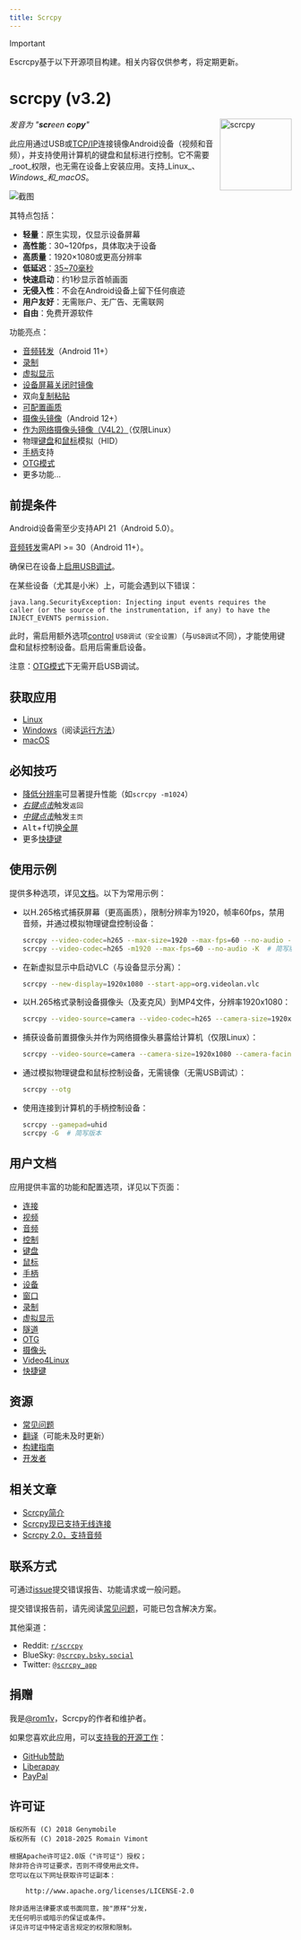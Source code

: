 ```yaml
---
title: Scrcpy
---
```


> [!IMPORTANT]
> Escrcpy基于以下开源项目构建。相关内容仅供参考，将定期更新。

# scrcpy (v3.2)

<img src="https://cdn.jsdelivr.net/gh/Genymobile/scrcpy@master/app/data/icon.svg" width="128" height="128" alt="scrcpy" align="right" />

_发音为 "**scr**een **c**o**py**"_

此应用通过USB或[TCP/IP](/zhHans/reference/scrcpy/connection#tcpip-wireless)连接镜像Android设备（视频和音频），并支持使用计算机的键盘和鼠标进行控制。它不需要_root_权限，也无需在设备上安装应用。支持_Linux_、_Windows_和_macOS_。

![截图](https://cdn.jsdelivr.net/gh/Genymobile/scrcpy@master/assets/screenshot-debian-600.jpg)

其特点包括：

 - **轻量**：原生实现，仅显示设备屏幕
 - **高性能**：30~120fps，具体取决于设备
 - **高质量**：1920×1080或更高分辨率
 - **低延迟**：[35~70毫秒][lowlatency]
 - **快速启动**：约1秒显示首帧画面
 - **无侵入性**：不会在Android设备上留下任何痕迹
 - **用户友好**：无需账户、无广告、无需联网
 - **自由**：免费开源软件

[lowlatency]: https://github.com/Genymobile/scrcpy/pull/646

功能亮点：
 - [音频转发](/zhHans/reference/scrcpy/audio)（Android 11+）
 - [录制](/zhHans/reference/scrcpy/recording)
 - [虚拟显示](/zhHans/reference/scrcpy/virtual_display)
 - [设备屏幕关闭时镜像](/zhHans/reference/scrcpy/device#turn-screen-off)
 - 双向[复制粘贴](/zhHans/reference/scrcpy/control#copy-paste)
 - [可配置画质](/zhHans/reference/scrcpy/video)
 - [摄像头镜像](/zhHans/reference/scrcpy/camera)（Android 12+）
 - [作为网络摄像头镜像（V4L2）](/zhHans/reference/scrcpy/v4l2)（仅限Linux）
 - 物理[键盘][hid-keyboard]和[鼠标][hid-mouse]模拟（HID）
 - [手柄](/zhHans/reference/scrcpy/gamepad)支持
 - [OTG模式](/zhHans/reference/scrcpy/otg)
 - 更多功能…

[hid-keyboard]: /zhHans/reference/scrcpy/keyboard#physical-keyboard-simulation
[hid-mouse]: /zhHans/reference/scrcpy/mouse#physical-mouse-simulation

## 前提条件

Android设备需至少支持API 21（Android 5.0）。

[音频转发](/zhHans/reference/scrcpy/audio)需API >= 30（Android 11+）。

确保已在设备上[启用USB调试][enable-adb]。

[enable-adb]: https://developer.android.com/studio/debug/dev-options#enable

在某些设备（尤其是小米）上，可能会遇到以下错误：

```
java.lang.SecurityException: Injecting input events requires the caller (or the source of the instrumentation, if any) to have the INJECT_EVENTS permission.
```

此时，需启用额外选项[control] `USB调试（安全设置）`（与`USB调试`不同），才能使用键盘和鼠标控制设备。启用后需重启设备。

[control]: https://github.com/Genymobile/scrcpy/issues/70#issuecomment-373286323

注意：[OTG模式](/zhHans/reference/scrcpy/otg)下无需开启USB调试。


## 获取应用

 - [Linux](/zhHans/reference/scrcpy/linux)
 - [Windows](/zhHans/reference/scrcpy/windows)（阅读[运行方法](/zhHans/reference/scrcpy/windows#run)）
 - [macOS](/zhHans/reference/scrcpy/macos)


## 必知技巧

 - [降低分辨率](/zhHans/reference/scrcpy/video#size)可显著提升性能（如`scrcpy -m1024`）
 - [_右键点击_](/zhHans/reference/scrcpy/mouse#mouse-bindings)触发`返回`
 - [_中键点击_](/zhHans/reference/scrcpy/mouse#mouse-bindings)触发`主页`
 - <kbd>Alt</kbd>+<kbd>f</kbd>切换[全屏](/zhHans/reference/scrcpy/window#fullscreen)
 - 更多[快捷键](/zhHans/reference/scrcpy/shortcuts)


## 使用示例

提供多种选项，详见[文档](#用户文档)。以下为常用示例：

 - 以H.265格式捕获屏幕（更高画质），限制分辨率为1920，帧率60fps，禁用音频，并通过模拟物理键盘控制设备：

    ```bash
    scrcpy --video-codec=h265 --max-size=1920 --max-fps=60 --no-audio --keyboard=uhid
    scrcpy --video-codec=h265 -m1920 --max-fps=60 --no-audio -K  # 简写版本
    ```

 - 在新虚拟显示中启动VLC（与设备显示分离）：

    ```bash
    scrcpy --new-display=1920x1080 --start-app=org.videolan.vlc
    ```

 - 以H.265格式录制设备摄像头（及麦克风）到MP4文件，分辨率1920x1080：

    ```bash
    scrcpy --video-source=camera --video-codec=h265 --camera-size=1920x1080 --record=file.mp4
    ```

 - 捕获设备前置摄像头并作为网络摄像头暴露给计算机（仅限Linux）：

    ```bash
    scrcpy --video-source=camera --camera-size=1920x1080 --camera-facing=front --v4l2-sink=/dev/video2 --no-playback
    ```

 - 通过模拟物理键盘和鼠标控制设备，无需镜像（无需USB调试）：

    ```bash
    scrcpy --otg
    ```

 - 使用连接到计算机的手柄控制设备：

    ```bash
    scrcpy --gamepad=uhid
    scrcpy -G  # 简写版本
    ```

## 用户文档

应用提供丰富的功能和配置选项，详见以下页面：

 - [连接](/zhHans/reference/scrcpy/connection)
 - [视频](/zhHans/reference/scrcpy/video)
 - [音频](/zhHans/reference/scrcpy/audio)
 - [控制](/zhHans/reference/scrcpy/control)
 - [键盘](/zhHans/reference/scrcpy/keyboard)
 - [鼠标](/zhHans/reference/scrcpy/mouse)
 - [手柄](/zhHans/reference/scrcpy/gamepad)
 - [设备](/zhHans/reference/scrcpy/device)
 - [窗口](/zhHans/reference/scrcpy/window)
 - [录制](/zhHans/reference/scrcpy/recording)
 - [虚拟显示](/zhHans/reference/scrcpy/virtual_display)
 - [隧道](/zhHans/reference/scrcpy/tunnels)
 - [OTG](/zhHans/reference/scrcpy/otg)
 - [摄像头](/zhHans/reference/scrcpy/camera)
 - [Video4Linux](/zhHans/reference/scrcpy/v4l2)
 - [快捷键](/zhHans/reference/scrcpy/shortcuts)


## 资源

 - [常见问题](/help/)
 - [翻译][wiki]（可能未及时更新）
 - [构建指南](/zhHans/reference/scrcpy/build)
 - [开发者](/zhHans/reference/scrcpy/develop)

[wiki]: https://github.com/Genymobile/scrcpy/wiki


## 相关文章

- [Scrcpy简介][article-intro]
- [Scrcpy现已支持无线连接][article-tcpip]
- [Scrcpy 2.0，支持音频][article-scrcpy2]

[article-intro]: https://blog.rom1v.com/2018/03/introducing-scrcpy/
[article-tcpip]: https://www.genymotion.com/blog/open-source-project-scrcpy-now-works-wirelessly/
[article-scrcpy2]: https://blog.rom1v.com/2023/03/scrcpy-2-0-with-audio/

## 联系方式

可通过[issue]提交错误报告、功能请求或一般问题。

提交错误报告前，请先阅读[常见问题](/help/scrcpy)，可能已包含解决方案。

[issue]: https://github.com/Genymobile/scrcpy/issues

其他渠道：

 - Reddit: [`r/scrcpy`](https://www.reddit.com/r/scrcpy)
 - BlueSky: [`@scrcpy.bsky.social`](https://bsky.app/profile/scrcpy.bsky.social)
 - Twitter: [`@scrcpy_app`](https://twitter.com/scrcpy_app)

## 捐赠

我是[@rom1v](https://github.com/rom1v)，Scrcpy的作者和维护者。

如果您喜欢此应用，可以[支持我的开源工作][donate]：
 - [GitHub赞助](https://github.com/sponsors/rom1v)
 - [Liberapay](https://liberapay.com/rom1v/)
 - [PayPal](https://paypal.me/rom2v)

[donate]: https://blog.rom1v.com/about/#support-my-open-source-work

## 许可证

```
版权所有 (C) 2018 Genymobile
版权所有 (C) 2018-2025 Romain Vimont

根据Apache许可证2.0版（"许可证"）授权；
除非符合许可证要求，否则不得使用此文件。
您可以在以下网址获取许可证副本：

    http://www.apache.org/licenses/LICENSE-2.0

除非适用法律要求或书面同意，按"原样"分发，
无任何明示或暗示的保证或条件。
详见许可证中特定语言规定的权限和限制。
```